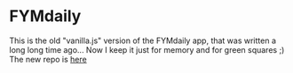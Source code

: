 # FYMdaily

This is the old "vanilla.js" version of the FYMdaily app, that was written a long long time ago... Now I keep it just for memory and for green squares ;)
The new repo is [here](https://github.com/joisadler/fymdaily)